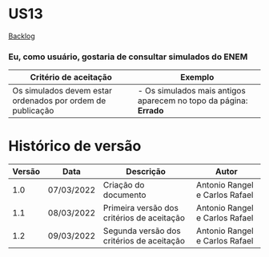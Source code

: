 # US13

[Backlog](../backlog.md)

### Eu, como usuário, gostaria de consultar simulados do ENEM

| Critério de aceitação                                      | Exemplo                                                            |
| ---------------------------------------------------------- | ------------------------------------------------------------------ |
| Os simulados devem estar ordenados por ordem de publicação | - Os simulados mais antigos aparecem no topo da página: **Errado** |

# Histórico de versão

| Versão | Data       | Descrição                                  | Autor                          |
| ------ | ---------- | ------------------------------------------ | ------------------------------ |
| 1.0    | 07/03/2022 | Criação do documento                       | Antonio Rangel e Carlos Rafael |
| 1.1    | 08/03/2022 | Primeira versão dos critérios de aceitação | Antonio Rangel e Carlos Rafael |
| 1.2    | 09/03/2022 | Segunda versão dos critérios de aceitação  | Antonio Rangel e Carlos Rafael |
